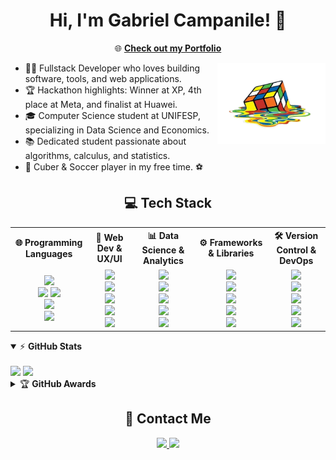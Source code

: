 # <div align="center">Hi, I'm Gabriel Campanile! 👋</div>

<p align="center">
  🌐 <a href="https://www.campanile.dev/" target="_blank"><b>Check out my Portfolio</b></a>
</p>

<img align="right" alt="rubics-cube" height="130em" src="cubogit.png">

- 👨‍💻 Fullstack Developer who loves building software, tools, and web applications.
- 🏆 Hackathon highlights: Winner at XP, 4th place at Meta, and finalist at Huawei.
- 🎓 Computer Science student at UNIFESP, specializing in Data Science and Economics.
- 📚 Dedicated student passionate about algorithms, calculus, and statistics.
- 🧩 Cuber & Soccer player in my free time. ⚽


## <div align="center">💻 Tech Stack</div>
<div align="center">
  <table border="0" cellspacing="0" cellpadding="5">
    <tr>
      <th>🌐 Programming Languages</th>
      <th>🎨 Web Dev & UX/UI</th>
      <th>📊 Data Science & Analytics</th>
      <th>⚙️ Frameworks & Libraries</th>
      <th>🛠️ Version Control & DevOps</th>
    </tr>
    <tr>
      <td align="center">
        <img src="https://shields.io/badge/JavaScript-%23323330.svg?style=flat&logo=javascript&logoColor=%23F7DF1E" height="25"><br>
        <img src="https://shields.io/badge/TypeScript-3178C6?logo=TypeScript&logoColor=FFF" height="25">
        <img src="https://img.shields.io/badge/Python-3670A0?style=flat&logo=python&logoColor=ffdd54" height="25"><br>
        <img src="https://img.shields.io/badge/R-%231776BB.svg?style=flat&logo=r&logoColor=white" height="25"><br>
        <img src="https://img.shields.io/badge/C-%2300599C.svg?style=flat&logo=c&logoColor=white" height="25"><br>
      </td>
      <td align="center">
        <img src="https://img.shields.io/badge/HTML5-%23E34F26.svg?style=flat&logo=html5&logoColor=white" height="25"><br>
        <img src="https://img.shields.io/badge/CSS3-%231572B6.svg?style=flat&logo=css3&logoColor=white" height="25"><br>
        <img src="https://img.shields.io/badge/SCSS-%23CC6699.svg?style=flat&logo=sass&logoColor=white" height="25"><br>
        <img src="https://img.shields.io/badge/Bootstrap-%23563D7C.svg?style=flat&logo=bootstrap&logoColor=white" height="25"><br>
        <img src="https://img.shields.io/badge/Figma-%23F24E1E.svg?style=flat&logo=figma&logoColor=white" height="25">
      </td>
      <td align="center">
        <img src="https://img.shields.io/badge/SQL-%2300f.svg?style=flat&logo=sqlite&logoColor=white" height="25"><br>
        <img src="https://img.shields.io/badge/Pandas-%23150458.svg?style=flat&logo=pandas&logoColor=white" height="25"><br>
        <img src="https://img.shields.io/badge/Plotly-%233F4F75.svg?style=flat&logo=plotly&logoColor=white" height="25"><br>
        <img src="https://img.shields.io/badge/Power_BI-%2300B5E2.svg?style=flat&logo=powerbi&logoColor=white" height="25"><br>
        <img src="https://img.shields.io/badge/Microsoft_Excel-%232A5699.svg?style=flat&logo=microsoft-excel&logoColor=white" height="25">
      </td>
      <td align="center">
        <img src="https://img.shields.io/badge/React-%2320232a.svg?style=flat&logo=react&logoColor=%2361DAFB" height="25"><br>
        <img src="https://img.shields.io/badge/Next.js-000000?logo=nextdotjs&logoColor=white" height="25"><br>
        <img src="https://img.shields.io/badge/Streamlit-%FF4B4B.svg?style=flat&logo=streamlit&logoColor=white" height="25"><br>
        <img src="https://img.shields.io/badge/Flask-%23000.svg?style=flat&logo=flask&logoColor=white" height="25"><br>
        <img src="https://img.shields.io/badge/Shiny-%23F4645F.svg?style=flat&logo=r&logoColor=white" height="25">
      </td>
      <td align="center">
        <img src="https://img.shields.io/badge/Git-%23F05033.svg?style=flat&logo=git&logoColor=white" height="25"><br>
        <img src="https://img.shields.io/badge/GitLab-%23FC6D26.svg?style=flat&logo=gitlab&logoColor=white" height="25"><br>
        <img src="https://img.shields.io/badge/Vercel-%23000000.svg?style=flat&logo=vercel&logoColor=white" height="25"><br>
        <img src="https://img.shields.io/badge/Docker-%230db7ed.svg?style=flat&logo=docker&logoColor=white" height="25"><br>
        <img src="https://img.shields.io/badge/Azure-%230078D4.svg?style=flat&logo=microsoft-azure&logoColor=white" height="25">
      </td>
    </tr>
  </table>
</div>

<details open>
    <summary>&#9889 <b>GitHub Stats</b></summary><br/>

  <div style="display: inline-block" align="center">
    <img src="https://github-readme-stats.vercel.app/api?username=gabrielcampanile&theme=dracula&hide_border=true&count_private=true&hide=contribs&show_icons=true">
    <img src="https://github-readme-stats.vercel.app/api/top-langs/?username=gabrielcampanile&size_weight=0&count_weight=1&langs_count=6&layout=compact&hide=css&theme=dracula&hide_border=true">
  </div>

</details>


<details>
    <summary>&#127942 <b>GitHub Awards</b></summary><br/>

![Github Trophy](https://github-profile-trophy.vercel.app/?username=gabrielcampanile)

</details>

## <div align="center">📧 Contact Me</div>
<div align="center">
  <a href="https://www.linkedin.com/in/gabriel-belchior-campanile-5a380a27a" target="_blank">
    <img src="https://img.shields.io/badge/LinkedIn-%230077B5.svg?logo=linkedin&logoColor=white" height="25">
  </a>
  <a href="mailto:gabrielcampanile03@gmail.com" target="_blank">
    <img src="https://img.shields.io/badge/Gmail-D14836?style=flat&logo=gmail&logoColor=white" height="25">
  </a>
<!--   <a href="https://www.instagram.com/bielcampanile/" target="_blank">
    <img src="https://img.shields.io/badge/Instagram-%23E4405F.svg?logo=Instagram&logoColor=white" height="25">
  </a> -->
</div> 
